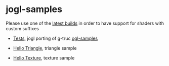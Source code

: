 # jogl-samples

Please use one of the [latest builds](http://jogamp.org/deployment/archive/master/gluegen_876-joal_603-jogl_1414-jocl_1066/archive/) in order to have support for shaders with custom suffixes


- [Tests](https://github.com/elect86/jogl-samples/tree/master/jogl-samples/src/tests), jogl porting of g-truc [ogl-samples](https://github.com/g-truc/ogl-samples)

- [Hello Triangle](https://github.com/elect86/jogl-samples/tree/master/jogl-samples/src/helloTriangle), triangle sample

- [Hello Texture](https://github.com/elect86/jogl-samples/blob/master/jogl-samples/src/helloTexture), texture sample
